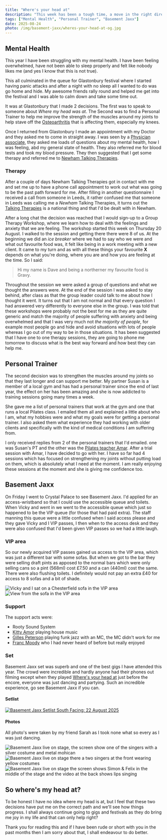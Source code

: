 ```yaml
---
title: "Where's your head at"
description: "This week has been a tough time, a move in the right direction and ended with Basement Jaxx."
tags: ["Mental Health", "Personal Trainer", "Basement Jaxx"]
date: 2025-08-24
photo: /img/basement-jaxx/wheres-your-head-at-og.jpg
---
```


## Mental Health

This year I have been struggling with my mental health. I have been feeling overwhelmed, have not been able to sleep properly and felt like nobody likes me (and yes I know that this is not true).

This all culminated in the queue for Glastonbury festival where I started having panic attacks and after a night with no sleep all I wanted to do was go home and hide. My awesome friends rally round and helped me get into the festival and I was able to calm down and take some time out.

It was at Glastonbury that I made 2 decisions. The first was to speak to someone about _Where my head was at_. The Second was to find a Personal Trainer to help me improve the strength of the muscles around my joints to help stave off the [Osteoarthritis](https://www.nhs.uk/conditions/osteoarthritis/) that is affecting them, especially my knees.

Once I returned from Glastonbury I made an appointment with my Doctor and they asked me to come in straight away. I was seen by a [Physician associate](https://www.healthcareers.nhs.uk/explore-roles/medical-associate-professions/roles-medical-associate-professions/physician-associate), they asked me loads of questions about my mental health, how I was feeling, abd my general state of health. They also referred me for blood tests and took my blood pressure. They then suggested that I get some therapy and referred me to [Newham Talking Therapies](https://www.elft.nhs.uk/newham-talking-therapies).

### Therapy

After a couple of days Newham Talking Therapies got in contact with me and set me up to have a phone call appointment to work out what was going to be the past path forward for me. After filling in another questionnaire I received a call from someone in Leeds, it rather confused me that someone in Leeds was calling me a _Newham_ Talking Therapies, it turns out the [Talking Therapies](https://www.nhs.uk/mental-health/talking-therapies-medicine-treatments/talking-therapies-and-counselling/nhs-talking-therapies/) is a national thing and that I'd be dealt with in Newham.

After a long chat the decision was reached that I would sign-up to a Group Therapy Workshop, where we learn how to deal with the feelings and anxiety that we are feeling. The workshop started this week on Thursday 20 August. I walked to the session and getting there there were 8 of us. At the beginning we did an _ice breaker_ where we had to say who we were and what out favourite food was, it felt like being in a work meeting with a new client. It came to my turn and as with all these things your favourite **X** depends on what you're doing, where you are and how you are feeling at the time. So I said:

> Hi my name is Dave and being a northerner my favourite food is Gravy.

Throughout the session we were asked a group of questions and what we thought the answers were. At the end of the session I was asked to stay behind, after class as that the group leader could talk to me about how I thought it went. It turns out that I am not normal and that every question I had answered very differently to everyone else in the group. I was told that these workshops were probably not the best for me as they are quite generic and match the majority of people suffering with anxiety and being overwhelmed and that I was very much not _the majority of people_, for example most people go and hide and avoid situations with lots of people whereas I go out of my way to be in those situations. It has been suggested that I have one to one therapy sessions, they are going to phone me tomorrow to discuss what is the best way forward and how best they can help me.

## Personal Trainer

The second decision was to strengthen the muscles around my joints so that they last longer and can support me better. My partner Susan is a member of a local gym and has had a personal trainer since the end of last year, the effect on her has been amazing and she is now addicted to training sessions going many times a week.

She gave me a list of personal trainers that work at the gym and one that runs a local Pilates class. I emailed them all and explained a little about who I am, what my hobbies were and what my goals were for getting a personal trainer. I also asked them what experience they had working with older clients and specifically with the kind of medical conditions I am suffering from.

I only received replies from 2 of the personal trainers that I'd emailed. one was Susan's PT and the other was the [Pilates teacher Amar](https://www.instagram.com/iamamarsahota/). After a trial session with Amar, I have decided to go with her. I have so far had 4 sessions which has focused on strengthening my joints without putting load on them, which is absolutely what I need at the moment. I am really enjoying these sessions at the moment and she is giving me confidence too.

## Basement Jaxx

On Friday I went to Crystal Palace to see Basement Jaxx. I'd applied for an access-wristband so that I could use the accessible queue and toilets. When Vicky and went in we went to the accessible queue which just so happened to be the VIP queue (for those that had paid extra). The staff manning this queue were a little confused when I said access please and they gave Vicky and I VIP passes, I then when to the access desk and they were also confused that I'd been given VIP passes so we had a little laugh.

### VIP area

So our newly acquired VIP passes gained us access to the VIP area, which was just a different bar with some sofas. But when we got to the bar they were selling draft pints as apposed to the normal bars which were only selling cans so a pint (568ml) cost £7.50 and a can (440ml) cost the same. There were also flushing toilets. I definitely would not pay an extra £40 for access to 8 sofas and a bit of shade.

![Vicky and I sat on a Chesterfield sofa in the VIP area](/img/basement-jaxx/chesterfield.jpg)
![View from the sofa in the VIP area](/img/basement-jaxx/view.jpg)

### Support

The support acts were:

- Rooty Sound System
- [Kitty Amor](https://soundcloud.com/djkittyamor) playing house music
- [Gilles Peterson](https://en.wikipedia.org/wiki/Gilles_Peterson) playing funk jazz with an MC, the MC didn't work for me
- [Franc Moody](https://en.wikipedia.org/wiki/Franc_Moody) who I had never heard of before but really enjoyed

### Set

Basement Jaxx set was superb and one of the best gigs I have attended this year. The crowd were incredible and hardly anyone had their phones out filming except when they played [Where's your head at](https://song.link/i/27530464) just before the encore, everyone was just dancing and partying. Such an incredible experience, go see Basement Jaxx if you can.

#### Setlist

[![Basement Jaxx Setlist South Facing: 22 August 2025](/img/basement-jaxx/basement-jaxx-2025-08-22-setlist.png)](https://www.setlist.fm/setlist/basement-jaxx/2025/crystal-palace-bowl-london-england-2b5b78fa.html)

#### Photos

All photo's were taken by my friend Sarah as I took none what so every as I was just dancing.

![Basement Jaxx live on stage, the screen show one of the singers with a silver costume and metal mohican](/img/basement-jaxx/basement-jaxx-1.jpg)
![Basement Jaxx live on stage there a two singers at the front wearing yellow costumes](/img/basement-jaxx/basement-jaxx-2.jpg)
![Basement Jaxx live on stage the screen shows Simon & Felix in the middle of the stage and the video at the back shows lips singing](/img/basement-jaxx/basement-jaxx-3.jpg)

## So where's my head at?

To be honest I have no idea where my head is at, but I feel that these two decisions have put me on the correct path and we'll see how things progress. I shall always continue going to gigs and festivals as they do bring me joy in my life and that can only help right?

Thank you for reading this and if I have been rude or short with you in the past months then I am sorry about that, I shall endeavour to do better.
